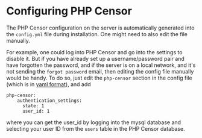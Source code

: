 Configuring PHP Censor
======================

The PHP Censor configuration on the server is automatically generated into the `config.yml` file during installation. One might need to also edit the file manually.

For example, one could log into PHP Censor and go into the settings to disable it. But if you have already set up a username/password pair and have forgotten the password, and if the server is on a local network, and it's not sending the `forgot password` email, then editing the config file manually would be handy. To do so, just edit the `php-censor` section in the config file (which is in [yaml format](https://en.wikipedia.org/wiki/YAML)), and add

    php-censor:
        authentication_settings:
          state: 1
          user_id: 1

where you can get the user_id by logging into the mysql database and selecting your user ID from the `users` table in the PHP Censor database.

